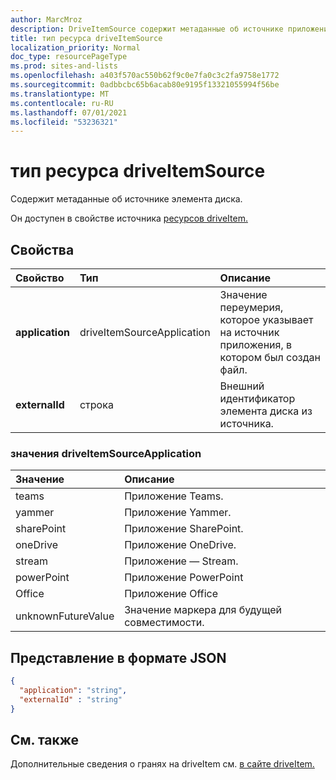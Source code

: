 ```yaml
---
author: MarcMroz
description: DriveItemSource содержит метаданные об источнике приложения, в которое был создан элемент диска.
title: тип ресурса driveItemSource
localization_priority: Normal
doc_type: resourcePageType
ms.prod: sites-and-lists
ms.openlocfilehash: a403f570ac550b62f9c0e7fa0c3c2fa9758e1772
ms.sourcegitcommit: 0adbbcbc65b6acab80e9195f13321055994f56be
ms.translationtype: MT
ms.contentlocale: ru-RU
ms.lasthandoff: 07/01/2021
ms.locfileid: "53236321"
---
```

# <a name="driveitemsource-resource-type"></a>тип ресурса driveItemSource

Содержит метаданные об источнике элемента диска.

Он доступен в свойстве источника [ресурсов driveItem.][item-resource]

## <a name="properties"></a>Свойства

| Свойство                 | Тип                       | Описание                                                                                      |
| :----------------------- | :------------------------  | :----------------------------------------------------------------------------------------------- |
| **application**          | driveItemSourceApplication | Значение переумерия, которое указывает на источник приложения, в котором был создан файл.              |
| **externalId**           | строка                     | Внешний идентификатор элемента диска из источника.                                      |

### <a name="driveitemsourceapplication-values"></a>значения driveItemSourceApplication

| Значение               | Описание                                       |
|:--------------------|:--------------------------------------------------|
| teams               | Приложение Teams.                         |
| yammer              | Приложение Yammer.                        |
| sharePoint          | Приложение SharePoint.                    |
| oneDrive            | Приложение OneDrive.                      |
| stream              | Приложение — Stream.                        |
| powerPoint          | Приложение PowerPoint                     |
| Office              | Приложение Office                         |
| unknownFutureValue  | Значение маркера для будущей совместимости.            |

## <a name="json-representation"></a>Представление в формате JSON

<!-- {
  "blockType": "resource",
  "optionalProperties": [
    "application",
    "externalId",
  ],
  "@odata.type": "microsoft.graph.driveItemSource"
}-->

```json
{
  "application": "string",
  "externalId" : "string"
}
```

## <a name="see-also"></a>См. также

Дополнительные сведения о гранях на driveItem см. [в сайте driveItem.](driveitem.md)

[item-resource]: ../resources/driveitem.md

<!-- {
  "type": "#page.annotation",
  "description": "The driveItemSource facet provides information about drive item source.",
  "keywords": "driveItemSoruce,client,media info,onedrive",
  "section": "documentation",
  "tocPath&quot;: &quot;Facets/driveItemSource"
} -->
